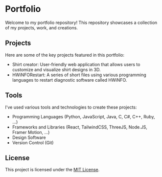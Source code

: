 # Portfolio

Welcome to my portfolio repository! This repository showcases a collection of my projects, work, and creations.

## Projects

Here are some of the key projects featured in this portfolio:

- Shirt creator: User-friendly web application that allows users to customize and visualize shirt designs in 3D.
- HWiNFORestart: A series of short files using various programming languages to restart diagnostic software called HWiNFO.

## Tools

I've used various tools and technologies to create these projects:

- Programming Languages (Python, JavaScript, Java, C, C#, C++, Ruby, ...)
- Frameworks and Libraries (React, TailwindCSS, ThreeJS, Node.JS, Framer Motion, ...)
- Design Software
- Version Control (Git)

## License

This project is licensed under the [MIT License](LICENSE).
